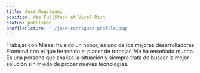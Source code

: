 ```yaml
---
title: José Rogriguéz
position: Web FullStack at Viral Rich
status: published
profilePicture: './jose-rodriguez-profile.png'
---
```


Trabajar con Misael ha sido un honor, es uno de los mejores desarrolladores Frontend con el que he tenido el placer de trabajar. Me ha enseñado mucho. Es una persona que analiza la situación y siempre trata de buscar la mejor solución sin miedo de probar nuevas tecnologías.
